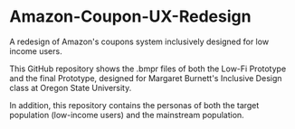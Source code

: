 # Amazon-Coupon-UX-Redesign
A redesign of Amazon's coupons system inclusively designed for low income users.

This GitHub repository shows the .bmpr files of both the Low-Fi Prototype and the final Prototype, designed for Margaret Burnett's Inclusive Design class at Oregon State University.

In addition, this repository contains the personas of both the target population (low-income users) and the mainstream population.
